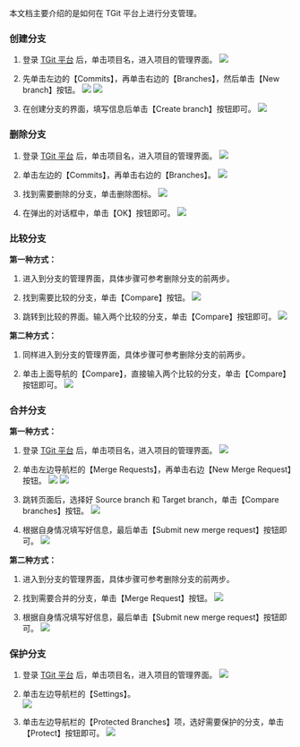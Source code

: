 本文档主要介绍的是如何在 TGit 平台上进行分支管理。

### 创建分支
1. 登录 [TGit 平台](https://git.cloud.tencent.com/) 后，单击项目名，进入项目的管理界面。
![](https://mc.qcloudimg.com/static/img/42491511e9eb097be40f6a5965bb6cd0/2017-09-15_152921.png)

2. 先单击左边的【Commits】，再单击右边的【Branches】，然后单击【New branch】按钮。
![](https://mc.qcloudimg.com/static/img/0335bf2052788f486dbcceff563a21be/2017-09-07_142742.png)
![](https://mc.qcloudimg.com/static/img/692910456a314b8769f6b437e0d50906/2017-09-07_142901.png)

3. 在创建分支的界面，填写信息后单击【Create branch】按钮即可。
![](https://mc.qcloudimg.com/static/img/73291dc9faa68b515210ffcfcd672da3/2017-08-30_092932.png)

### 删除分支
1. 登录 [TGit 平台](https://git.cloud.tencent.com/) 后，单击项目名，进入项目的管理界面。
![](https://mc.qcloudimg.com/static/img/42491511e9eb097be40f6a5965bb6cd0/2017-09-15_152921.png)

2. 单击左边的【Commits】，再单击右边的【Branches】。
![](https://mc.qcloudimg.com/static/img/0810824c5cc08c1f7dda28c4cdfb9c84/2017-08-30_092446.png)

3. 找到需要删除的分支，单击删除图标。
![](https://mc.qcloudimg.com/static/img/ae5d8e03635382cdfdd397d2f3bcb092/2017-09-07_143505.png) 

4. 在弹出的对话框中，单击【OK】按钮即可。
![](https://mc.qcloudimg.com/static/img/e2a948ba2907ae257737b0790e8fc164/2017-08-30_103916.png)

### 比较分支
**第一种方式：**  

1. 进入到分支的管理界面，具体步骤可参考删除分支的前两步。

2. 找到需要比较的分支，单击【Compare】按钮。 
![](https://mc.qcloudimg.com/static/img/376fef6e5d76005cf39c1a90021c0858/2017-08-30_105654_1.jpg)

3. 跳转到比较的界面。输入两个比较的分支，单击【Compare】按钮即可。
![](https://mc.qcloudimg.com/static/img/17a67998b50867670adb3367a27e84ec/2017-08-30_105748.png)

**第二种方式：**  

1. 同样进入到分支的管理界面，具体步骤可参考删除分支的前两步。

2. 单击上面导航的【Compare】，直接输入两个比较的分支，单击【Compare】按钮即可。
![](https://mc.qcloudimg.com/static/img/402fc9f159ac42726d65907b547bde09/2017-08-30_105921.png)

### 合并分支
**第一种方式：**

1. 登录 [TGit 平台](https://git.cloud.tencent.com/) 后，单击项目名，进入项目的管理界面。
![](https://mc.qcloudimg.com/static/img/42491511e9eb097be40f6a5965bb6cd0/2017-09-15_152921.png)

2. 单击左边导航栏的【Merge Requests】，再单击右边【New Merge Request】按钮。
![](https://mc.qcloudimg.com/static/img/dad6d269ea7d92af17006b02ad01491c/2017-09-15_170408.png)
![](https://mc.qcloudimg.com/static/img/52cb7d3c7fa4afeef218ef71ef8213d5/2017-09-15_170507.png)

3. 跳转页面后，选择好 Source branch 和 Target branch，单击【Compare branches】按钮。
![](https://mc.qcloudimg.com/static/img/af600df6a5f95fe421de98b9cd59edc3/2017-09-15_170707.png)

4. 根据自身情况填写好信息，最后单击【Submit new merge request】按钮即可。
![](https://mc.qcloudimg.com/static/img/62869da0904cc48f50894ab3f70ad849/2017-08-30_113209.png)

**第二种方式：**  

1. 进入到分支的管理界面，具体步骤可参考删除分支的前两步。

2. 找到需要合并的分支，单击【Merge Request】按钮。
![](https://mc.qcloudimg.com/static/img/b33fe782a0656b7f0b463be78bf9fd8e/2017-09-07_143826.png)

3. 根据自身情况填写好信息，最后单击【Submit new merge request】按钮即可。
![](https://mc.qcloudimg.com/static/img/62869da0904cc48f50894ab3f70ad849/2017-08-30_113209.png)

### 保护分支
1. 登录 [TGit 平台](https://git.cloud.tencent.com/) 后，单击项目名，进入项目的管理界面。
![](https://mc.qcloudimg.com/static/img/42491511e9eb097be40f6a5965bb6cd0/2017-09-15_152921.png)

2. 单击左边导航栏的【Settings】。  
![](https://mc.qcloudimg.com/static/img/bffe43bdcbcf67a3d45331515be964d2/2017-08-30_114106.png)

3. 单击左边导航栏的【Protected Branches】项，选好需要保护的分支，单击【Protect】按钮即可。
![](https://mc.qcloudimg.com/static/img/6f8bec90355d637b391ffbd4fc3db286/2017-09-07_144140.png)
